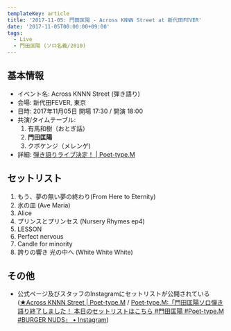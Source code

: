 ```yaml
---
templateKey: article
title: '2017-11-05: 門田匡陽 - Across KNNN Street at 新代田FEVER'
date: '2017-11-05T00:00:00+09:00'
tags:
  - Live
  - 門田匡陽 (ソロ名義/2010)
---
```

## 基本情報

* イベント名: Across KNNN Street (弾き語り)
* 会場: 新代田FEVER, 東京
* 日時: 2017年11月05日 開場 17:30 / 開演 18:00 
* 共演/タイムテーブル:
  1. 有馬和樹（おとぎ話）
  1. **門田匡陽**
  1. クボケンジ（メレンゲ)
* 詳細: [弾き語りライブ決定！ \| Poet\-type\.M](http://ptm-net.com/2017/10/17/4062)

## セットリスト

1. もう、夢の無い夢の終わり(From Here to Eternity)
1. 氷の皿 (Ave Maria)
1. Alice
1. プリンスとプリンセス (Nursery Rhymes ep4)
1. LESSON
1. Perfect nervous
1. Candle for minority
1. 誇りの響き 光の中へ (White White White)

## その他

* 公式ページ及びスタッフのInstagramにセットリストが公開されている ([★Across KNNN Street \| Poet\-type\.M](http://ptm-net.com/report/2017/11/05/4105) / [Poet\-type\.M:「門田匡陽ソロ弾き語り終了しました！ 本日のセットリストはこちら \#門田匡陽 \#Poet\-type\.M \#BURGER NUDS」 • Instagram](https://www.instagram.com/p/BbHXUYhguFd/))
